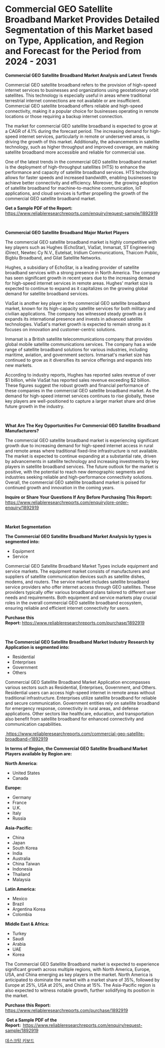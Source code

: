 <p><h1>Commercial GEO Satellite Broadband Market Provides Detailed Segmentation of this Market based on Type, Application, and Region and Forecast for the Period from 2024 - 2031</h1></p><p><strong>Commercial GEO Satellite Broadband Market Analysis and Latest Trends</strong></p>
<p><p>Commercial GEO satellite broadband refers to the provision of high-speed internet services to businesses and organizations using geostationary orbit satellites. This technology is especially useful in areas where traditional terrestrial internet connections are not available or are insufficient. Commercial GEO satellite broadband offers reliable and high-speed connectivity, making it a popular choice for businesses operating in remote locations or those requiring a backup internet connection.</p><p>The market for commercial GEO satellite broadband is expected to grow at a CAGR of 4.1% during the forecast period. The increasing demand for high-speed internet services, particularly in remote or underserved areas, is driving the growth of this market. Additionally, the advancements in satellite technology, such as higher throughput and improved coverage, are making satellite broadband more accessible and reliable for commercial use.</p><p>One of the latest trends in the commercial GEO satellite broadband market is the deployment of high-throughput satellites (HTS) to enhance the performance and capacity of satellite broadband services. HTS technology allows for faster speeds and increased bandwidth, enabling businesses to achieve better connectivity and efficiency. Moreover, the growing adoption of satellite broadband for machine-to-machine communication, IoT applications, and cloud services is further propelling the growth of the commercial GEO satellite broadband market.</p></p>
<p><strong>Get a Sample PDF of the Report:&nbsp;</strong> <a href="https://www.reliableresearchreports.com/enquiry/request-sample/1892919">https://www.reliableresearchreports.com/enquiry/request-sample/1892919</a></p>
<p>&nbsp;</p>
<p><strong>Commercial GEO Satellite Broadband Major Market Players</strong></p>
<p><p>The commercial GEO satellite broadband market is highly competitive with key players such as Hughes (EchoStar), ViaSat, Inmarsat, ST Engineering iDirect, Newtec Cy N.V., Eutelsat, Iridium Communications, Thaicom Public, Bigblu Broadband, and Gilat Satellite Networks. </p><p>Hughes, a subsidiary of EchoStar, is a leading provider of satellite broadband services with a strong presence in North America. The company has seen significant growth in recent years due to the increasing demand for high-speed internet services in remote areas. Hughes' market size is expected to continue to expand as it capitalizes on the growing global demand for satellite broadband services.</p><p>ViaSat is another key player in the commercial GEO satellite broadband market, known for its high-capacity satellite services for both military and civilian applications. The company has witnessed steady growth as it expands its international presence and invests in advanced satellite technologies. ViaSat's market growth is expected to remain strong as it focuses on innovation and customer-centric solutions.</p><p>Inmarsat is a British satellite telecommunications company that provides global mobile satellite communications services. The company has a wide range of satellite broadband solutions for various industries, including maritime, aviation, and government sectors. Inmarsat's market size has continued to grow as it diversifies its service offerings and expands into new markets.</p><p>According to industry reports, Hughes has reported sales revenue of over $1 billion, while ViaSat has reported sales revenue exceeding $2 billion. These figures suggest the robust growth and financial performance of these companies in the commercial GEO satellite broadband market. As the demand for high-speed internet services continues to rise globally, these key players are well-positioned to capture a larger market share and drive future growth in the industry.</p></p>
<p>&nbsp;</p>
<p><strong>What Are The Key Opportunities For Commercial GEO Satellite Broadband Manufacturers?</strong></p>
<p><p>The commercial GEO satellite broadband market is experiencing significant growth due to increasing demand for high-speed internet access in rural and remote areas where traditional fixed-line infrastructure is not available. The market is expected to continue expanding at a substantial rate, driven by advancements in satellite technology and increasing investments by key players in satellite broadband services. The future outlook for the market is positive, with the potential to reach new demographic segments and industries seeking reliable and high-performance connectivity solutions. Overall, the commercial GEO satellite broadband market is poised for continued growth and innovation in the coming years.</p></p>
<p><strong>Inquire or Share Your Questions If Any Before Purchasing This Report:</strong> <a href="https://www.reliableresearchreports.com/enquiry/pre-order-enquiry/1892919">https://www.reliableresearchreports.com/enquiry/pre-order-enquiry/1892919</a></p>
<p>&nbsp;</p>
<p><strong>Market Segmentation</strong></p>
<p><strong>The Commercial GEO Satellite Broadband Market Analysis by types is segmented into:</strong></p>
<p><ul><li>Equipment</li><li>Service</li></ul></p>
<p><p>Commercial GEO Satellite Broadband Market Types include equipment and service markets. The equipment market consists of manufacturers and suppliers of satellite communication devices such as satellite dishes, modems, and routers. The service market includes satellite broadband service providers who offer internet access through GEO satellites. These providers typically offer various broadband plans tailored to different user needs and requirements. Both equipment and service markets play crucial roles in the overall commercial GEO satellite broadband ecosystem, ensuring reliable and efficient internet connectivity for users.</p></p>
<p><strong>Purchase this Report:&nbsp;</strong><a href="https://www.reliableresearchreports.com/purchase/1892919">https://www.reliableresearchreports.com/purchase/1892919</a></p>
<p>&nbsp;</p>
<p><strong>The Commercial GEO Satellite Broadband Market Industry Research by Application is segmented into:</strong></p>
<p><ul><li>Residential</li><li>Enterprises</li><li>Government</li><li>Others</li></ul></p>
<p><p>Commercial GEO Satellite Broadband Market Application encompasses various sectors such as Residential, Enterprises, Government, and Others. Residential users can access high-speed internet in remote areas without traditional infrastructure. Enterprises utilize satellite broadband for reliable and secure communication. Government entities rely on satellite broadband for emergency response, connectivity in rural areas, and defense applications. Other sectors like healthcare, education, and transportation also benefit from satellite broadband for enhanced connectivity and communication capabilities.</p></p>
<p><a href="https://www.reliableresearchreports.com/commercial-geo-satellite-broadband-r1892919">&nbsp;https://www.reliableresearchreports.com/commercial-geo-satellite-broadband-r1892919</a></p>
<p><strong>In terms of Region, the Commercial GEO Satellite Broadband Market Players available by Region are:</strong></p>
<p>
    <p> <strong> North America: </strong>
        <ul>
            <li>United States</li>
            <li>Canada</li>
        </ul>
        </p> 
    <p> <strong> Europe: </strong>
        <ul>
            <li>Germany</li>
            <li>France</li>
            <li>U.K.</li>
            <li>Italy</li>
            <li>Russia</li>
        </ul>
        </p> 
    <p> <strong> Asia-Pacific: </strong>
        <ul>
            <li>China</li>
            <li>Japan</li>
            <li>South Korea</li>
            <li>India</li>
            <li>Australia</li>
            <li>China Taiwan</li>
            <li>Indonesia</li>
            <li>Thailand</li>
            <li>Malaysia</li>
        </ul>
        </p> 
    <p> <strong> Latin America: </strong>
        <ul>
            <li>Mexico</li>
            <li>Brazil</li>
            <li>Argentina Korea</li>
            <li>Colombia</li>
        </ul>
        </p> 
    <p> <strong> Middle East & Africa: </strong>
        <ul>
            <li>Turkey</li>
            <li>Saudi</li>
            <li>Arabia</li>
            <li>UAE</li>
            <li>Korea</li>
        </ul>
    </p>
    </p>
<p><p>The Commercial GEO Satellite Broadband market is expected to experience significant growth across multiple regions, with North America, Europe, USA, and China emerging as key players in the market. North America is anticipated to dominate the market with a market share of 35%, followed by Europe at 25%, USA at 20%, and China at 15%. The Asia-Pacific region is also expected to witness notable growth, further solidifying its position in the market.</p></p>
<p><strong>Purchase this Report: </strong><a href="https://www.reliableresearchreports.com/purchase/1892919">https://www.reliableresearchreports.com/purchase/1892919</a></p>
<p>&nbsp;<strong>Get a Sample PDF of the Report:&nbsp;&nbsp;</strong><a href="https://www.reliableresearchreports.com/enquiry/request-sample/1892919">https://www.reliableresearchreports.com/enquiry/request-sample/1892919</a></p>
<p><strong></strong></p>
<p><p><a href="https://github.com/crfsywufhm81415/Market-Research-Report-List-1/blob/main/707175918865.md">데스크탑 키보드</a></p></p>